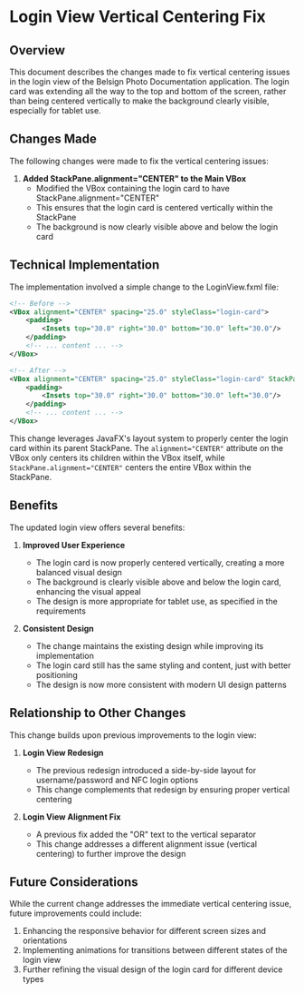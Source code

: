 # Login View Vertical Centering Fix

## Overview

This document describes the changes made to fix vertical centering issues in the login view of the Belsign Photo Documentation application. The login card was extending all the way to the top and bottom of the screen, rather than being centered vertically to make the background clearly visible, especially for tablet use.

## Changes Made

The following changes were made to fix the vertical centering issues:

1. **Added StackPane.alignment="CENTER" to the Main VBox**
   - Modified the VBox containing the login card to have StackPane.alignment="CENTER"
   - This ensures that the login card is centered vertically within the StackPane
   - The background is now clearly visible above and below the login card

## Technical Implementation

The implementation involved a simple change to the LoginView.fxml file:

```xml
<!-- Before -->
<VBox alignment="CENTER" spacing="25.0" styleClass="login-card">
    <padding>
        <Insets top="30.0" right="30.0" bottom="30.0" left="30.0"/>
    </padding>
    <!-- ... content ... -->
</VBox>

<!-- After -->
<VBox alignment="CENTER" spacing="25.0" styleClass="login-card" StackPane.alignment="CENTER">
    <padding>
        <Insets top="30.0" right="30.0" bottom="30.0" left="30.0"/>
    </padding>
    <!-- ... content ... -->
</VBox>
```

This change leverages JavaFX's layout system to properly center the login card within its parent StackPane. The `alignment="CENTER"` attribute on the VBox only centers its children within the VBox itself, while `StackPane.alignment="CENTER"` centers the entire VBox within the StackPane.

## Benefits

The updated login view offers several benefits:

1. **Improved User Experience**
   - The login card is now properly centered vertically, creating a more balanced visual design
   - The background is clearly visible above and below the login card, enhancing the visual appeal
   - The design is more appropriate for tablet use, as specified in the requirements

2. **Consistent Design**
   - The change maintains the existing design while improving its implementation
   - The login card still has the same styling and content, just with better positioning
   - The design is now more consistent with modern UI design patterns

## Relationship to Other Changes

This change builds upon previous improvements to the login view:

1. **Login View Redesign**
   - The previous redesign introduced a side-by-side layout for username/password and NFC login options
   - This change complements that redesign by ensuring proper vertical centering

2. **Login View Alignment Fix**
   - A previous fix added the "OR" text to the vertical separator
   - This change addresses a different alignment issue (vertical centering) to further improve the design

## Future Considerations

While the current change addresses the immediate vertical centering issue, future improvements could include:

1. Enhancing the responsive behavior for different screen sizes and orientations
2. Implementing animations for transitions between different states of the login view
3. Further refining the visual design of the login card for different device types
